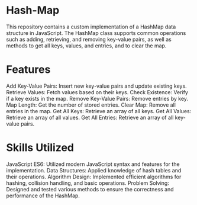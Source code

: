 # Hash-Map

This repository contains a custom implementation of a HashMap data structure in JavaScript. The HashMap class supports common operations such as adding, retrieving, and removing key-value pairs, as well as methods to get all keys, values, and entries, and to clear the map.

# Features
Add Key-Value Pairs: Insert new key-value pairs and update existing keys.
Retrieve Values: Fetch values based on their keys.
Check Existence: Verify if a key exists in the map.
Remove Key-Value Pairs: Remove entries by key.
Map Length: Get the number of stored entries.
Clear Map: Remove all entries in the map.
Get All Keys: Retrieve an array of all keys.
Get All Values: Retrieve an array of all values.
Get All Entries: Retrieve an array of all key-value pairs.

# Skills Utilized
JavaScript ES6: Utilized modern JavaScript syntax and features for the implementation.
Data Structures: Applied knowledge of hash tables and their operations.
Algorithm Design: Implemented efficient algorithms for hashing, collision handling, and basic operations.
Problem Solving: Designed and tested various methods to ensure the correctness and performance of the HashMap.
